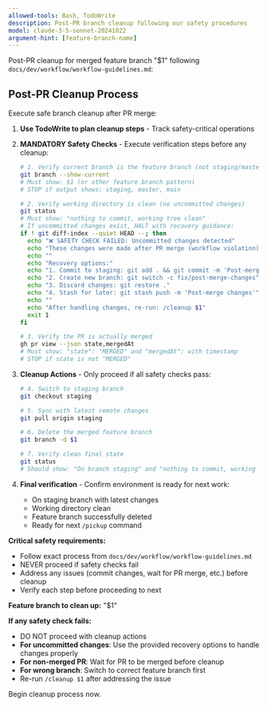 ```yaml
---
allowed-tools: Bash, TodoWrite
description: Post-PR branch cleanup following our safety procedures
model: claude-3-5-sonnet-20241022
argument-hint: [feature-branch-name]
---
```


Post-PR cleanup for merged feature branch "$1" following `docs/dev/workflow/workflow-guidelines.md`:

## Post-PR Cleanup Process

Execute safe branch cleanup after PR merge:

1. **Use TodoWrite to plan cleanup steps** - Track safety-critical operations

2. **MANDATORY Safety Checks** - Execute verification steps before any cleanup:

   ```bash
   # 1. Verify current branch is the feature branch (not staging/master)
   git branch --show-current
   # Must show: $1 (or other feature branch pattern)
   # STOP if output shows: staging, master, main
   ```

   ```bash
   # 2. Verify working directory is clean (no uncommitted changes)
   git status
   # Must show: "nothing to commit, working tree clean"
   # If uncommitted changes exist, HALT with recovery guidance:
   if ! git diff-index --quiet HEAD --; then
     echo "❌ SAFETY CHECK FAILED: Uncommitted changes detected"
     echo "These changes were made after PR merge (workflow violation)"
     echo ""
     echo "Recovery options:"
     echo "1. Commit to staging: git add . && git commit -m 'Post-merge fix'"
     echo "2. Create new branch: git switch -c fix/post-merge-changes"
     echo "3. Discard changes: git restore ."
     echo "4. Stash for later: git stash push -m 'Post-merge changes'"
     echo ""
     echo "After handling changes, re-run: /cleanup $1"
     exit 1
   fi
   ```

   ```bash
   # 3. Verify the PR is actually merged
   gh pr view --json state,mergedAt
   # Must show: "state": "MERGED" and "mergedAt": with timestamp
   # STOP if state is not "MERGED"
   ```

3. **Cleanup Actions** - Only proceed if all safety checks pass:

   ```bash
   # 4. Switch to staging branch
   git checkout staging
   ```

   ```bash
   # 5. Sync with latest remote changes
   git pull origin staging
   ```

   ```bash
   # 6. Delete the merged feature branch
   git branch -d $1
   ```

   ```bash
   # 7. Verify clean final state
   git status
   # Should show: "On branch staging" and "nothing to commit, working tree clean"
   ```

4. **Final verification** - Confirm environment is ready for next work:
   - On staging branch with latest changes
   - Working directory clean
   - Feature branch successfully deleted
   - Ready for next `/pickup` command

**Critical safety requirements:**
- Follow exact process from `docs/dev/workflow/workflow-guidelines.md`
- NEVER proceed if safety checks fail
- Address any issues (commit changes, wait for PR merge, etc.) before cleanup
- Verify each step before proceeding to next

**Feature branch to clean up:** "$1"

**If any safety check fails:**
- DO NOT proceed with cleanup actions
- **For uncommitted changes**: Use the provided recovery options to handle changes properly
- **For non-merged PR**: Wait for PR to be merged before cleanup
- **For wrong branch**: Switch to correct feature branch first
- Re-run `/cleanup $1` after addressing the issue

Begin cleanup process now.